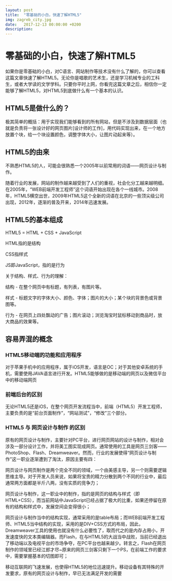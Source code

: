 ```yaml
---
layout: post
title:  "零基础的小白，快速了解HTML5"
img: zagreb_city.jpg
date:   2017-12-13 00:00:00 +0200
description: 
---
```

# 零基础的小白，快速了解HTML5
如果你是零基础的小白，对C语言、网站制作等技术没有什么了解的，你可以查看这篇文章快速了解HTML5。无论你是唱歌的艺术生，还是学习机械专业的工科生，或者大学读的文学学科。只要你平时上网，你看完这篇文章之后，相信你一定能够了解HTML5，对HTML5到底做什么有一个基本的认识。

## HTML5是做什么的？
极其简单的概括：用于实现我们能够看到的所有网站，但是不涉及到数据层面（也就是负责将一张设计好的网页图片[设计师的工作]，用代码实现出来，在一个地方放置个块，给一个块设置颜色，调整字体大小，让图片动起来等）。
## HTML5的由来
不熟悉HTML5的人，可能会很熟悉一个2005年以前常用的词语——网页设计与制作。

随着行业的发展，网站的制作越来越受到了人们的重视，社会化分工越来越明细。在2005年，“WEB前端开发工程师”这个词语开始出现在各个一线城市。2008年，HTML5横空出世，2009年HTML5这个全新的词语在北京的一些顶尖级公司出现，2012年，逐渐的普及开来，2014年迅速发展。
## HTML5的基本组成
HTML5 = HTML + CSS + JavaScript

HTML指的是结构

CSS指样式

JS即JavaScript，指的是行为

关于结构、样式、行为的理解：

结构 - 在整个网页中有标题，有列表，有图片等。

样式 - 标题文字的字体大小、颜色、字体；图片的大小；某个块的背景色或背景图等。

行为 - 在网页上四处飘动的广告；图片滚动；浏览淘宝时鼠标移动到商品时，放大商品的效果等。
## 容易弄混的概念
### HTML5移动端的功能和应用程序
对于苹果手机中的应用程序，属于iOS开发，语言是OC；对于其他安卓系统的手机，需要使用JAVA语言进行开发。HTML5能够做的是移动端的网页以及微信平台中的移动端网页
### 前端后台的区别
无论HTML5还是iOS，在整个网页开发流程当中，前端（HTML5）开发工程师，主要负责的是“前台页面制作”，“网站测试”，“修改”三个部分。
### HTML5 与 网页设计与制作 的区别
原有的网页设计与制作，主要针对PC平台，进行网页网站的设计与制作，相对会涉及一部分设计工作，并将美工图实现成网页。通常使用的工具是网页三剑客——PhotoShop、Flash、Dreamweaver。然而，行业的发展使得“网页设计与制作”这一职业逐渐遭到了淘汰，原因主要有四：

网页设计与网页制作是两个完全不同的领域，一个由美感主导，另一个则需要逻辑思维主导。对于开发人员来说，如果将宝贵的精力分散到两个不同的行业中，最后通常两方面都是半斤八两，没有实质的竞争力；

网页设计与制作，这一职业中的制作，指的是网页的结构与样式（即HTML+CSS），而当前网站中JavaScript已经占据了极大的比重，如果还停留在原有的结构和样式中，发展空间会变得很小；

网页设计与制作当中的结构实现，通常采用的是table布局；而WEB前端开发工程师、HTML5当中结构的实现，采用的是DIV+CSS方式的布局，因此，Dreamweaver工具的使用也就没有什么必要性了，取而代之的是内存占用小，开发速度快的文本类编辑器。而Flash，在与HTML5的大战当中战败，当前已经退出了移动端以及电视平台的市场争夺，在PC平台也越来越少。转言之，Flash在网页制作的领域里已经江郎才尽~原来的网页三剑客只剩下一个PS，在前端工作的要求中，需要掌握基本的切图即可；

移动互联网的飞速发展，也使得HTML5的地位迅速提升。移动设备有其特殊的开发要求，原有的网页设计与制作，早已无法满足开发的需要
